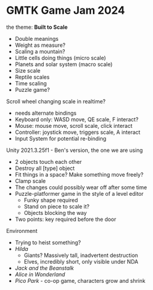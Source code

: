 # GMTK Game Jam 2024

the theme: **Built to Scale**

- Double meanings
- Weight as measure?
- Scaling a mountain?
- Little cells doing things (micro scale)
- Planets and solar system (macro scale)
- Size scale
- Reptile scales
- Time scaling
- Puzzle game?

Scroll wheel changing scale in realtime?

- needs alternate bindings
- Keyboard only: WASD move, QE scale, F interact?
- Mouse: mouse move, scroll scale, click interact
- Controller: joystick move, triggers scale, A interact
- Input System for potential re-binding

Unity 2021.3.25f1 - Ben's version, the one we are using

- 2 objects touch each other
- Destroy all [type] object
- Fit things in a space? Make something move freely?
- Clamp scale
- The changes could possibly wear off after some time
- Puzzle-platformer game in the style of a level editor
	- Funky shape required
	- Stand on piece to scale it?
	- Objects blocking the way
- Two points: key required before the door

Environment

- Trying to heist something?
- _Hilda_
	- Giants? Massively tall, inadvertent destruction
	- Elves, incredibly short, only visible under NDA
- _Jack and the Beanstalk_
- _Alice in Wonderland_
- _Pico Park_ - co-op game, characters grow and shrink

